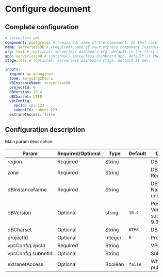 # Configure document

## Complete configuration

```yml
# serverless.yml
component: postgresql # (required) name of the component. In that case, it's express.
name: serverlessDB # (required) name of your express component instance.
org: test # (optional) serverless dashboard org. default is the first org you created during signup.
app: serverlessDB # (optional) serverless dashboard app. default is the same as the name property.
stage: dev # (optional) serverless dashboard stage. default is dev.

inputs:
  region: ap-guangzhou
  zone: ap-guangzhou-2
  dBInstanceName: serverlessDB
  projectId: 0
  dBVersion: 10.4
  dBCharset: UTF8
  vpcConfig:
    vpcId: vpc-123
    subnetId: subnet-123
  extranetAccess: false
```

## Configuration description

Main param description

| Param              | Required/Optional | Type    | Default | Description                                       |
| ------------------ | ----------------- | ------- | ------- | ------------------------------------------------- |
| region             | Required          | String  |         | DB Region                                         |
| zone               | Required          | String  |         | DB Zone of Region                                 |
| dBInstanceName     | Required          | String  |         | DB Instance Name, must unique for user            |
| dBVersion          | Optional          | string  | `10.4`  | PostgreSQL Version. Now support: 9.3.5,9.5.4,10.4 |
| dBCharset          | Optional          | String  | `UTF8`  | DB charset                                        |
| projectId          | Optional          | Integer | `0`     | Project ID                                        |
| vpcConfig.vpcId    | Required          | String  |         | VPC ID                                            |
| vpcConfig.subnetId | Optional          | String  |         | Subnet ID                                         |
| extranetAccess     | Optional          | Boolean | `false` | Whether open public access                        |

